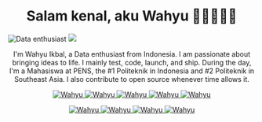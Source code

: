 <h1 align="center">Salam kenal, aku Wahyu 👋🏼👨🏻‍💻</h1>

![Data enthusiast](https://images.datacamp.com/image/upload/f_auto,q_auto:best/v1610040100/Linkedin_Cover_-_Data_Enthusiast_qgfd0z.png)
<img src="https://user-images.githubusercontent.com/73097560/115834477-dbab4500-a447-11eb-908a-139a6edaec5c.gif">


<p align="center">I'm Wahyu Ikbal, a Data enthusiast from Indonesia. I am passionate about bringing ideas to life. I mainly test, code, launch, and ship. During the day, I'm a Mahasiswa at PENS, the #1 Politeknik in Indonesia and #2 Politeknik in Southeast Asia. I also contribute to open source whenever time allows it.</p>

<p align="center">
  <a href="https://medium.com/@wahyuikbal" target="_blank">
    <img src="https://img.shields.io/badge/Medium-DC143C?style=for-the-badge&logo=medium&logoColor=white" alt="Wahyu" />
  </a>
  <a href="https://linkedin.com/in/wahyuikbalmaulana/" target="_blank">
    <img src="https://img.shields.io/badge/LinkedIn-0077B5?style=for-the-badge&logo=linkedin&logoColor=white" alt="Wahyu" />
  </a>
  <a href="https://twitter.com/_alsiam" target="_blank">
    <img src="https://img.shields.io/badge/Twitter-1DA1F2?style=for-the-badge&logo=twitter&logoColor=white" alt="Wahyu" />
  </a>
  <a href="https://www.instagram.com/wahyuikbal_m" target="_blank">
    <img src="https://img.shields.io/badge/Instagram-fe4164?style=for-the-badge&logo=instagram&logoColor=white" alt="Wahyu" />
  </a> 
  <a href="https://facebook.com/alsiam.dev" target="_blank">
    <img src="https://img.shields.io/badge/Facebook-20BEFF?&style=for-the-badge&logo=facebook&logoColor=white" alt="Wahyu" />
  </a> 
</p>

<p align="center">
  <a href="https://www.datacamp.com/portfolio/wahyuikbalmaulana" target="_blank">
    <img src="https://img.shields.io/badge/Datacamp-05192D?style=for-the-badge&logo=datacamp&logoColor=03E860" alt="Wahyu" />
  </a>
   <a href="https://www.udemy.com/user/wahyu-ikbal-maulana/" target="_blank">
    <img src="https://img.shields.io/badge/Udemy-1769ff?style=for-the-badge&logo=udemy&logoColor=white" alt="Wahyu" />
  </a>
    <a href="https://www.behance.net/wahyuikbalmaulana" target="_blank">
    <img src="https://img.shields.io/badge/Behance-1769ff?style=for-the-badge&logo=behance&logoColor=white" alt="Wahyu" />
  </a>
    <a href="https://www.kaggle.com/wahyuikbalmaulana" target="_blank">
    <img src="https://img.shields.io/badge/Kaggle-20BEFF?style=for-the-badge&logo=kaggle&logoColor=white" alt="Wahyu" />
  </a>
</p>

<br />
